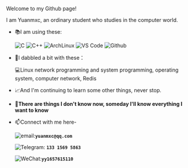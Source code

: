 Welcome to my Github page!

 I am Yuanmxc, an ordinary student who studies in the computer world.

- 📚I am using these:

  ![C](https://img.shields.io/badge/C-00599C?logo=c&logoColor=white)
  ![C++](https://img.shields.io/badge/C%2B%2B-00599C?logo=c%2B%2B&logoColor=white)
  ![ArchLinux](https://img.shields.io/badge/Arch_Linux-1793D1?logo=arch-linux&logoColor=white)
  ![VS Code](https://img.shields.io/badge/-VS%20Code-007ACC?&logo=visual-studio-code)
  ![Github](https://img.shields.io/badge/GitHub-100000?logo=github&logoColor=white)

- 🧐I dabbled a bit with these：

  💻Linux network programming and system programming, operating system, computer network, Redis

- 📈And I'm continuing to learn some other things, never stop.

- 👩‍**There are things I don't know now, someday I'll know everything I want to know**

- 📫Connect with me here-

  ![email](https://img.shields.io/badge/Gmail-D14836?logo=gmail&logoColor=white):**`yuanmxc@qq.com`**

  ![Telegram](https://img.shields.io/badge/Telegram-2CA5E0?&logo=telegram&logoColor=white): **`133 1569 5863`**

  ![WeChat](https://img.shields.io/badge/WeChat-07C160?&logo=&wechat&logoColor=white):**`yy1657615110`**
